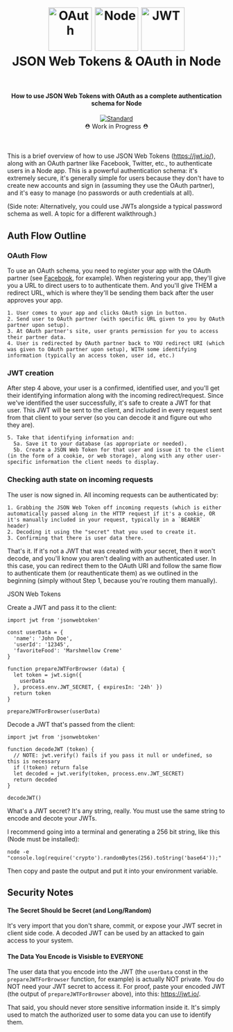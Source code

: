 <h1 align="center">
  <a href="https://oauth.net/"><img src="https://g.twimg.com/dev/documentation/image/oauth.png" alt="OAuth" width="100"></a>
  <a href="https://nodejs.org/en/"><img src="https://nodejs.org/static/images/logos/nodejs-new-pantone-black.png" alt="Node" width="100"></a>
  <a href="https://jwt.io/"><img src="https://auth0.com/learn/wp-content/uploads/2016/01/what-is-jwt.png" alt="JWT" width="100"></a>
  <br>
  JSON Web Tokens &amp; OAuth in Node
  <br>
  <br>
</h1>

<h4 align="center">How to use JSON Web Tokens with OAuth as a complete authentication schema for Node</h4>

<p align="center">
<a align="center" href="http://standardjs.com/"><img src="https://img.shields.io/badge/code%20style-standard-brightgreen.svg" alt="Standard"></a>
<br>
⛑ Work in Progress ⛑
</p>
<br>


This is a brief overview of how to use JSON Web Tokens (https://jwt.io/), along with an OAuth partner like Facebook, Twitter, etc., to authenticate users in a Node app. This is a powerful authentication schema: it's extremely secure, it's generally simple for users because they don't have to create new accounts and sign in (assuming they use the OAuth partner), and it's easy to manage (no passwords or auth credentials at all). 

(Side note: Alternatively, you could use JWTs alongside a typical password schema as well. A topic for a different walkthrough.)

## Auth Flow Outline

### OAuth Flow
To use an OAuth schema, you need to register your app with the OAuth partner (see [Facebook](https://developers.facebook.com/docs/facebook-login/web), for example). When registering your app, they'll give you a URL to direct users to to authenticate them. And you'll give THEM a redirect URL, which is where they'll be sending them back after the user approves your app. 
```
1. User comes to your app and clicks OAuth sign in button.
2. Send user to OAuth partner (with specific URL given to you by OAuth partner upon setup).
3. At OAuth partner's site, user grants permission for you to access their partner data.
4. User is redirected by OAuth partner back to YOU redirect URI (which was given to OAuth partner upon setup), WITH some identifying information (typically an access token, user id, etc.)
```

### JWT creation 
After step 4 above, your user is a confirmed, identified user, and you'll get their identifying information along with the incoming redirect/request. Since we've identified the user successfully, it's safe to create a JWT for that user. This JWT will be sent to the client, and included in every request sent from that client to your server (so you can decode it and figure out who they are). 
```
5. Take that identifying information and:
  5a. Save it to your database (as appropriate or needed). 
  5b. Create a JSON Web Token for that user and issue it to the client (in the form of a cookie, or web storage), along with any other user-specific information the client needs to display.
```

### Checking auth state on incoming requests
The user is now signed in. All incoming requests can be authenticated by:
```
1. Grabbing the JSON Web Token off incoming requests (which is either automatically passed along in the HTTP request if it's a cookie, OR it's manually included in your request, typically in a `BEARER` header)
2. Decoding it using the "secret" that you used to create it.
3. Confirming that there is user data there. 
```

That's it. If it's not a JWT that was created with _your_ secret, then it won't decode, and you'll know you aren't dealing with an authenticated user. In this case, you can redirect them to the OAuth URI and follow the same flow to authenticate them (or reauthenticate them) as we outlined in the beginning (simply without Step 1, because you're routing them manually). 





JSON Web Tokens

Create a JWT and pass it to the client:
```
import jwt from 'jsonwebtoken'

const userData = {
  'name': 'John Doe',
  'userId': '12345',
  'favoriteFood': 'Marshmellow Creme'
}

function prepareJWTForBrowser (data) {
  let token = jwt.sign({
    userData
  }, process.env.JWT_SECRET, { expiresIn: '24h' })
  return token
}

prepareJWTForBrowser(userData)

```


Decode a JWT that's passed from the client:

```
import jwt from 'jsonwebtoken'

function decodeJWT (token) {
  // NOTE: jwt.verify() fails if you pass it null or undefined, so this is necessary
  if (!token) return false
  let decoded = jwt.verify(token, process.env.JWT_SECRET)
  return decoded
}

decodeJWT()

```

What's a JWT secret? It's any string, really. You must use the same string to encode and decote your JWTs.

I recommend going into a terminal and generating a 256 bit string, like this (Node must be installed):

```
node -e "console.log(require('crypto').randomBytes(256).toString('base64'));"
```

Then copy and paste the output and put it into your environment variable.


## Security Notes

#### The Secret Should be Secret (and Long/Random)
It's very import that you don't share, commit, or expose your JWT secret in client side code. A decoded JWT can be used by an attacked to gain access to your system.

#### The Data You Encode is Visisble to EVERYONE
The user data that you encode into the JWT (the `userData` const in the `prepareJWTForBrowser` function, for example) is actually NOT private. You do NOT need your JWT secret to access it. For proof, paste your encoded JWT (the output of `prepareJWTForBrowser` above), into this: https://jwt.io/.

That said, you should never store sensitive information inside it. It's simply used to match the authorized user to some data you can use to identify them.
